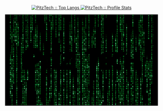 <div align="center">
  <a href="https://github.com/PitzTech">
  <img height="180em" src="https://github-readme-stats.vercel.app/api/top-langs/?username=PitzTech&langs_count=8&theme=chartreuse-dark&layout=compact&hide=jupyter%20notebook&hide=c&hide=csshide_border" alt="PitzTech :: Top Langs" />
  <img height="180em" src="https://github-readme-stats.vercel.app/api?username=PitzTech&show_icons=true&theme=chartreuse-dark&count_private=true&include_all_commits=true" alt="PitzTech :: Profile Stats" />
</div>

<p align="center"><img src=".github/PitzTechCoverGif.gif" alt="Synthwave" height="300em" width="795em"></p>
